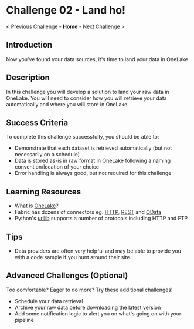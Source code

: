 # Challenge 02 - Land ho!

[< Previous Challenge](./Challenge-01.md) - **[Home](../README.md)** - [Next Challenge >](./Challenge-03.md)

## Introduction

Now you've found your data sources, it's time to land your data in OneLake

## Description

In this challenge you will develop a solution to land your raw data in OneLake. You will need to consider how you will retrieve your data automatically and where you will store in OneLake.

## Success Criteria

To complete this challenge successfully, you should be able to:

- Demonstrate that each dataset is retrieved automatically (but not necessarily on a schedule)
- Data is stored as-is in raw format in OneLake following a naming convention/location of your choice
- Error handling is always good, but not required for this challenge

## Learning Resources

- What is [OneLake](https://learn.microsoft.com/en-us/fabric/onelake/onelake-overview)?
- Fabric has dozens of connectors eg.
  [HTTP](https://learn.microsoft.com/en-us/fabric/data-factory/connector-http), [REST](https://learn.microsoft.com/en-us/fabric/data-factory/connector-rest-overview) and [OData](https://learn.microsoft.com/en-us/fabric/data-factory/connector-odata-overview)
- Python's [urllib](https://docs.python.org/3/library/urllib.html) supports a number of protocols including HTTP and FTP
  
## Tips

- Data providers are often very helpful and may be able to provide you with a code sample if you hunt around their site.

## Advanced Challenges (Optional)

Too comfortable?  Eager to do more?  Try these additional challenges!

- Schedule your data retrieval
- Archive your raw data before downloading the latest version
- Add some notification logic to alert you on what's going on with your pipeline